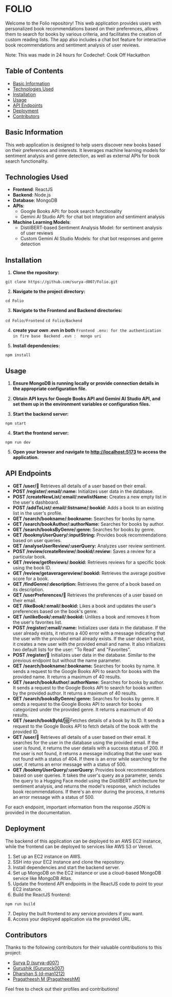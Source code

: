 # FOLIO

Welcome to the Folio repository! This web application provides users with personalized book recommendations based on their preferences, allows them to search for books by various criteria, and facilitates the creation of custom reading lists. The app also includes a chat bot feature for interactive book recommendations and sentiment analysis of user reviews.

Note: This was made in 24 hours for Codechef: Cook Off Hackathon

## Table of Contents

- [Basic Information](#basic-information)
- [Technologies Used](#technologies-used)
- [Installation](#installation)
- [Usage](#usage)
- [API Endpoints](#api-endpoints)
- [Deployment](#deployment)
- [Contributors](#contributors)

## Basic Information

This web application is designed to help users discover new books based on their preferences and interests. It leverages machine learning models for sentiment analysis and genre detection, as well as external APIs for book search functionality.

## Technologies Used

- **Frontend**: ReactJS
- **Backend**: Node.js
- **Database**: MongoDB
- **APIs**:
  - Google Books API: for book search functionality
  - Gemini AI Studio API: for chat bot integration and sentiment analysis
- **Machine Learning Models**:
  - DistilBERT-based Sentiment Analysis Model: for sentiment analysis of user reviews
  - Custom Gemini AI Studio Models: for chat bot responses and genre detection

## Installation

1. **Clone the repository:**

```git clone https://github.com/surya-d007/Folio.git```

2. **Navigate to the project directory:**

```cd Folio```

3. **Navigate to the Frontend and Backend directories:**

```cd Folio/Frontend```
```cd Folio/Backend```

4. **create your own .evn in both**
   ```Frontend .env: for the authentication in fire base ```
   ```Backend .evn :  mongo uri```

6. **Install dependencies:**

```npm install```

## Usage

1. **Ensure MongoDB is running locally or provide connection details in the appropriate configuration file.**

2. **Obtain API keys for Google Books API and Gemini AI Studio API, and set them up in the environment variables or configuration files.**

3. **Start the backend server:**

```npm start```


4. **Start the frontend server:**

```npm run dev```

5. **Open your browser and navigate to [http://localhost:5173](http://localhost:5173) to access the application.**

## API Endpoints

- **GET /user/:email:** Retrieves all details of a user based on their email.
- **POST /register/:email/:name:** Initializes user data in the database.
- **POST /createNewList/:email/:newlistName:** Creates a new empty list in the user's dashboard.
- **POST /addToList/:email/:listname/:bookid:** Adds a book to an existing list in the user's profile.
- **GET /search/bookname/:bookname:** Searches for books by name.
- **GET /search/bookAuthor/:authorName:** Searches for books by author.
- **GET /search/booksByGenre/:genre:** Searches for books by genre.
- **GET /bookmyUserQuery/:inputString:** Provides book recommendations based on user queries.
- **GET /analyseUserReview/:userQuery:** Analyzes user review sentiment.
- **POST /review/createReview/:bookid/:review:** Saves a review for a particular book.
- **GET /review/getReviews/:bookid:** Retrieves reviews for a specific book using the book ID.
- **GET /review/getaveragereview/:bookid:** Retrieves the average positive score for a book.
- **GET /findGenre/:description:** Retrieves the genre of a book based on its description.
- **GET /userPreferences/:email:** Retrieves the preferences of a user based on their email.
- **GET /likeBook/:email/:bookid:** Likes a book and updates the user's preferences based on the book's genre.
- **GET /unlikeBook/:email/:bookid:** Unlikes a book and removes it from the user's favorites list.
- **POST /register/:email/:name:** Initializes user data in the database. If the user already exists, it returns a 400 error with a message indicating that the user with the provided email already exists. If the user doesn't exist, it creates a new user with the provided email and name. It also initializes two default lists for the user: "To Read" and "Favorites".
- **POST /register/:email:** Initializes user data in the database. Similar to the previous endpoint but without the name parameter.
- **GET /search/bookname/:bookname:** Searches for books by name. It sends a request to the Google Books API to search for books with the provided name. It returns a maximum of 40 results.
- **GET /search/bookAuthor/:authorName:** Searches for books by author. It sends a request to the Google Books API to search for books written by the provided author. It returns a maximum of 40 results.
- **GET /search/booksByGenre/:genre:** Searches for books by genre. It sends a request to the Google Books API to search for books categorized under the provided genre. It returns a maximum of 40 results.
- **GET /search/bookById/:id:** Fetches details of a book by its ID. It sends a request to the Google Books API to fetch details of the book with the provided ID.
- **GET /user/:email:** Retrieves all details of a user based on their email. It searches for the user in the database using the provided email. If the user is found, it returns the user details with a success status of 200. If the user is not found, it returns a message indicating that the user was not found with a status of 404. If there is an error while searching for the user, it returns an error message with a status of 500.
- **GET /bookmyUserQuery/:userQuery:** Provides book recommendations based on user queries. It takes the user's query as a parameter, sends the query to a Hugging Face model using the DistilBERT architecture for sentiment analysis, and returns the model's response, which includes book recommendations. If there's an error during the process, it returns an error message with a status of 500.

For each endpoint, important information from the response JSON is provided in the documentation.

## Deployment

The backend of this application can be deployed to an AWS EC2 instance, while the frontend can be deployed to services like AWS S3 or Vercel.

1. Set up an EC2 instance on AWS.
2. SSH into your EC2 instance and clone the repository.
3. Install dependencies and start the backend server.
4. Set up MongoDB on the EC2 instance or use a cloud-based MongoDB service like MongoDB Atlas.
5. Update the frontend API endpoints in the ReactJS code to point to your EC2 instance.
6. Build the ReactJS frontend:

```npm run build```

7. Deploy the built frontend to any service providers if you want.
8. Access your deployed application via the provided URL.

## Contributors

Thanks to the following contributors for their valuable contributions to this project:

- [Surya D (surya-d007)](https://github.com/surya-d007)
- [Gurushik (Gururock007)](https://github.com/gururock007)
- [Dharshan S (d-man1212)](https://github.com/d-man1212)
- [Pragatheesh M (PragatheeshM)](https://github.com/PragatheeshM)

Feel free to check out their profiles and contributions!
